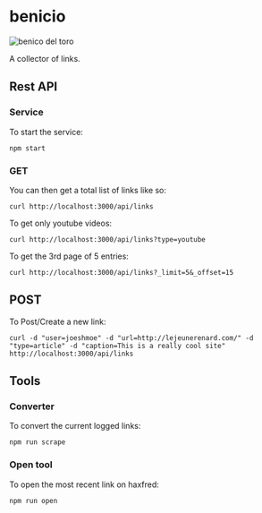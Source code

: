 benicio
=======

![benico del toro](https://raw.github.com/haxiom/benicio/development/benicio.jpg)

A collector of links.

## Rest API

### Service

To start the service:

```shell
npm start
```

### GET

You can then get a total list of links like so:

```shell
curl http://localhost:3000/api/links
```

To get only youtube videos:

```shell
curl http://localhost:3000/api/links?type=youtube
```

To get the 3rd page of 5 entries:

```shell
curl http://localhost:3000/api/links?_limit=5&_offset=15
```

## POST

To Post/Create a new link:

```shell
curl -d "user=joeshmoe" -d "url=http://lejeunerenard.com/" -d "type=article" -d "caption=This is a really cool site" http://localhost:3000/api/links
```

## Tools

### Converter

To convert the current logged links:

```shell
npm run scrape
```

### Open tool

To open the most recent link on haxfred:

```shell
npm run open
```
